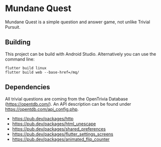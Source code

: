 # Mundane Quest

Mundane Quest is a simple question and answer game, not unlike Trivial Pursuit.

## Building

This project can be build with Android Studio. Alternatively you can use the
command line:

    flutter build linux
    flutter build web --base-href=/mq/

## Dependencies

All trivial questions are coming from the OpenTrivia Database
(https://opentdb.com/). An API description can be found under
https://opentdb.com/api_config.php.

* https://pub.dev/packages/http
* https://pub.dev/packages/html_unescape
* https://pub.dev/packages/shared_preferences
* https://pub.dev/packages/flutter_settings_screens
* https://pub.dev/packages/animated_flip_counter
